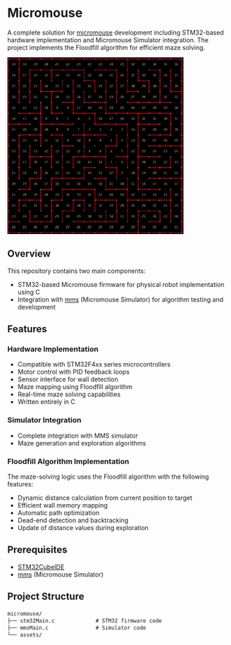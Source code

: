 # Micromouse
A complete solution for [micromouse](https://en.wikipedia.org/wiki/Micromouse) development including STM32-based hardware implementation and Micromouse Simulator integration. The project implements the Floodfill algorithm for efficient maze solving.

![](assets/mms.gif)

## Overview
This repository contains two main components:
- STM32-based Micromouse firmware for physical robot implementation using C
- Integration with [mms](https://github.com/mackorone/mms.git) (Micromouse Simulator) for algorithm testing and development

## Features
### Hardware Implementation
- Compatible with STM32F4xx series microcontrollers
- Motor control with PID feedback loops
- Sensor interface for wall detection
- Maze mapping using Floodfill algorithm
- Real-time maze solving capabilities
- Written entirely in C

### Simulator Integration
- Complete integration with MMS simulator
- Maze generation and exploration algorithms

### Floodfill Algorithm Implementation
The maze-solving logic uses the Floodfill algorithm with the following features:
- Dynamic distance calculation from current position to target
- Efficient wall memory mapping
- Automatic path optimization
- Dead-end detection and backtracking
- Update of distance values during exploration

## Prerequisites
- [STM32CubeIDE](https://www.st.com/en/development-tools/stm32cubeide.html)
- [mms](https://github.com/mackorone/mms.git) (Micromouse Simulator)

## Project Structure
```
micromouse/
├── stm32Main.c             # STM32 firmware code
├── mmsMain.c               # Simulator code
└── assets/             
```
